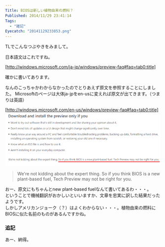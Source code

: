 ```yaml
---
Title: BIOSは新しい植物由来の燃料？
Published: 2014/11/29 23:41:14
Tags:
  - "雑記"
Eyecatch: "20141129233853.png"
---
```

TLでこんなつぶやきをみまして。

<?# Twitter 538702154626650112 /?>

日本語文はこれですね。  

[http://windows.microsoft.com/ja-jp/windows/preview-faq#faq=tab0:title]

確かに書いてあります。  

なんのこっちゃかわからなかったのでとりあえず原文を参照することにしました。
Microsoftのページは大体ja-jpをen-usに変えれば原文が出てきます。（つまりは英語）

[http://windows.microsoft.com/en-us/windows/preview-faq#faq=tab0:title]
![](20141129233853.png) 


> We're not kidding about the expert thing. So if you think BIOS is a new plant-based fuel, Tech Preview may not be right for you.

おー、原文にもちゃんとnew plant-based fuelなんて書いてあるわ・・・。  
ということで機械翻訳がおかしいといいますか、文章を忠実に訳した結果だったようです。  
しかしアメリカンジョーク（？）はよくわからない・・・。植物由来の燃料にBIOSに似た名前のものがあるんですかね。

### 追記

<?# Twitter 538702645846765568 /?>

あー、納得。

